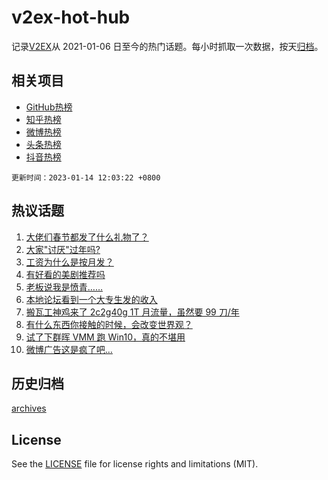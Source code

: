 # v2ex-hot-hub

 记录[V2EX](https://www.v2ex.com/)从 2021-01-06 日至今的热门话题。每小时抓取一次数据，按天[归档](archives)。
 
 ## 相关项目

- [GitHub热榜](https://github.com/it985/github-hot-hub)
- [知乎热榜](https://github.com/it985/zhihu-hot-hub)
- [微博热榜](https://github.com/it985/weibo-hot-hub)
- [头条热榜](https://github.com/it985/toutiao-hot-hub)
- [抖音热榜](https://github.com/it985/douyin-hot-hub)


 `更新时间：2023-01-14 12:03:22 +0800`

## 热议话题

1. [大佬们春节都发了什么礼物了？](https://www.v2ex.com/t/908672)
1. [大家"讨厌"过年吗?](https://www.v2ex.com/t/908695)
1. [工资为什么是按月发？](https://www.v2ex.com/t/908658)
1. [有好看的美剧推荐吗](https://www.v2ex.com/t/908716)
1. [老板说我是愤青……](https://www.v2ex.com/t/908660)
1. [本地论坛看到一个大专生发的收入](https://www.v2ex.com/t/908766)
1. [搬瓦工神鸡来了 2c2g40g 1T 月流量，虽然要 99 刀/年](https://www.v2ex.com/t/908759)
1. [有什么东西你接触的时候，会改变世界观？](https://www.v2ex.com/t/908787)
1. [试了下群晖 VMM 跑 Win10，真的不堪用](https://www.v2ex.com/t/908671)
1. [微博广告这是疯了吧…](https://www.v2ex.com/t/908698)

## 历史归档

[archives](archives)

## License

See the [LICENSE](LICENSE) file for license rights and limitations (MIT).
